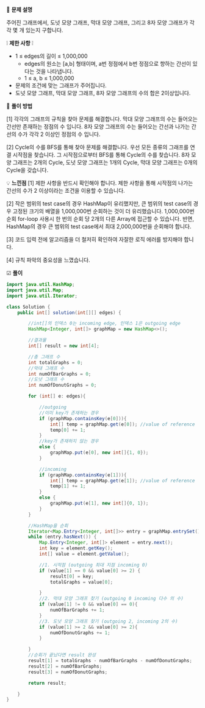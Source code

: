 📃 **문제 설명**

주어진 그래프에서, 도넛 모양 그래프, 막대 모양 그래프, 그리고 8자 모양 그래프가 각각 몇 개 있는지 구합니다.

❕ **제한 사항** ❕ 

- 1 ≤ edges의 길이 ≤ 1,000,000
    - edges의 원소는 [a,b] 형태이며, a번 정점에서 b번 정점으로 향하는 간선이 있다는 것을 나타냅니다.
    - 1 ≤ a, b ≤ 1,000,000
- 문제의 조건에 맞는 그래프가 주어집니다.
- 도넛 모양 그래프, 막대 모양 그래프, 8자 모양 그래프의 수의 합은 2이상입니다.


🔎 **풀이 방법**

[1] 각각의 그래프의 규칙을 찾아 문제를 해결합니다.
막대 모양 그래프의 수는 들어오는 간선만 존재하는 정점의 수 입니다.
8자 모양 그래프의 수는 들어오는 간선과 나가는 간선의 수가 각각 2 이상인 정점의 수 입니다.

[2] Cycle의 수를 BFS를 통해 찾아 문제를 해결합니다.
우선 모든 종류의 그래프를 연결 시작점을 찾습니다.
그 시작점으로부터 BFS를 통해 Cycle의 수를 찾습니다.
8자 모양 그래프는 2개의 Cycle, 도넛 모양 그래프는 1개의 Cycle, 막대 모양 그래프는 0개의 Cycle을 갖습니다.

💡 **느낀점**
[1] 제한 사항을 반드시 확인해야 합니다. 제한 사항을 통해 시작점의 나가는 간선의 수가 2 이상이라는 조건을 이용할 수 있습니다.

[2] 작은 범위의 test case의 경우 HashMap이 유리했지만, 큰 범위의 test case의 경우 고정된 크기의 배열을 1,000,000번 순회하는 것이 더 유리했습니다. 1,000,000번 순회 for-loop 사용시 한 번의 순회 당 2개의 다른 Array에 접근할 수 있습니다. 반면, HashMap의 경우 큰 범위의 test case에서 최대 2,000,000번을 순회해야 합니다.

[3] 코드 입력 전에 알고리즘을 더 철저히 확인하여 자잘한 로직 에러를 방지해야 합니다.

[4] 규칙 파악의 중요성을 느꼈습니다.

☑ **풀이**
```java
import java.util.HashMap;
import java.util.Map;
import java.util.Iterator;

class Solution {
    public int[] solution(int[][] edges) {

        //int[]의 인덱스 0는 incoming edge, 인덱스 1은 outgoing edge
        HashMap<Integer, int[]> graphMap = new HashMap<>();

        //결과물
        int[] result = new int[4];

        //총 그래프 수
        int totalGraphs = 0;
        //막대 그래프 수
        int numOfBarGraphs = 0;
        //도넛 그래프 수
        int numOfDonutGraphs = 0;

        for (int[] e: edges){

            //outgoing
            //이미 key가 존재하는 경우
            if (graphMap.containsKey(e[0])){
                int[] temp = graphMap.get(e[0]); //value of reference
                temp[0] += 1;
            }
            //key가 존재하지 않는 경우
            else {
                graphMap.put(e[0], new int[]{1, 0});
            }

            //incoming
            if (graphMap.containsKey(e[1])){
                int[] temp = graphMap.get(e[1]); //value of reference
                temp[1] += 1;
            }
            else {
                graphMap.put(e[1], new int[]{0, 1});
            }
        }

        //HashMap을 순회
        Iterator<Map.Entry<Integer, int[]>> entry = graphMap.entrySet().iterator();
        while (entry.hasNext()) {
            Map.Entry<Integer, int[]> element = entry.next();
            int key = element.getKey();
            int[] value = element.getValue();

            //1. 시작점 (outgoing 최대 지점 incoming 0)
            if (value[1] == 0 && value[0] >= 2) {
                result[0] = key;
                totalGraphs = value[0];

            }
            //2. 막대 모양 그래프 찾기 (outgoing 0 incoming 다수 의 수)
            if (value[1] != 0 && value[0] == 0){
                numOfBarGraphs += 1;
            }
            //3. 도넛 모양 그래프 찾기 (outgoing 2, incoming 2의 수)
            if (value[1] >= 2 && value[0] >= 2){
                numOfDonutGraphs += 1;
            }

        }
        //순회가 끝났다면 result 완성
        result[1] = totalGraphs - numOfBarGraphs - numOfDonutGraphs;
        result[2] = numOfBarGraphs;
        result[3] = numOfDonutGraphs;

        return result;

    }
}

```